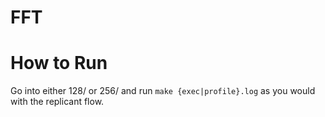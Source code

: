 # FFT

# How to Run

Go into either 128/ or 256/ and run `make {exec|profile}.log` as you would with the replicant flow.
